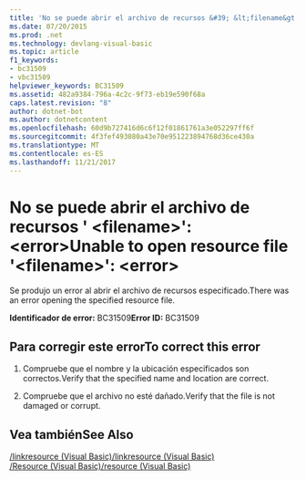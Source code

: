 ```yaml
---
title: 'No se puede abrir el archivo de recursos &#39; &lt;filename&gt;&#39;: &lt;error&gt;'
ms.date: 07/20/2015
ms.prod: .net
ms.technology: devlang-visual-basic
ms.topic: article
f1_keywords:
- bc31509
- vbc31509
helpviewer_keywords: BC31509
ms.assetid: 482a9384-796a-4c2c-9f73-eb19e590f68a
caps.latest.revision: "8"
author: dotnet-bot
ms.author: dotnetcontent
ms.openlocfilehash: 60d9b727416d6c6f12f01861761a3e052297ff6f
ms.sourcegitcommit: 4f3fef493080a43e70e951223894768d36ce430a
ms.translationtype: MT
ms.contentlocale: es-ES
ms.lasthandoff: 11/21/2017
---
```

# <a name="unable-to-open-resource-file-39ltfilenamegt39-lterrorgt"></a><span data-ttu-id="cbdf3-102">No se puede abrir el archivo de recursos &#39; &lt;filename&gt;&#39;: &lt;error&gt;</span><span class="sxs-lookup"><span data-stu-id="cbdf3-102">Unable to open resource file &#39;&lt;filename&gt;&#39;: &lt;error&gt;</span></span>
<span data-ttu-id="cbdf3-103">Se produjo un error al abrir el archivo de recursos especificado.</span><span class="sxs-lookup"><span data-stu-id="cbdf3-103">There was an error opening the specified resource file.</span></span>  
  
 <span data-ttu-id="cbdf3-104">**Identificador de error:** BC31509</span><span class="sxs-lookup"><span data-stu-id="cbdf3-104">**Error ID:** BC31509</span></span>  
  
## <a name="to-correct-this-error"></a><span data-ttu-id="cbdf3-105">Para corregir este error</span><span class="sxs-lookup"><span data-stu-id="cbdf3-105">To correct this error</span></span>  
  
1.  <span data-ttu-id="cbdf3-106">Compruebe que el nombre y la ubicación especificados son correctos.</span><span class="sxs-lookup"><span data-stu-id="cbdf3-106">Verify that the specified name and location are correct.</span></span>  
  
2.  <span data-ttu-id="cbdf3-107">Compruebe que el archivo no esté dañado.</span><span class="sxs-lookup"><span data-stu-id="cbdf3-107">Verify that the file is not damaged or corrupt.</span></span>  
  
## <a name="see-also"></a><span data-ttu-id="cbdf3-108">Vea también</span><span class="sxs-lookup"><span data-stu-id="cbdf3-108">See Also</span></span>  
 [<span data-ttu-id="cbdf3-109">/linkresource (Visual Basic)</span><span class="sxs-lookup"><span data-stu-id="cbdf3-109">/linkresource (Visual Basic)</span></span>](../../visual-basic/reference/command-line-compiler/linkresource.md)  
 [<span data-ttu-id="cbdf3-110">/Resource (Visual Basic)</span><span class="sxs-lookup"><span data-stu-id="cbdf3-110">/resource (Visual Basic)</span></span>](../../visual-basic/reference/command-line-compiler/resource.md)
